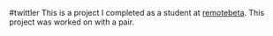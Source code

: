 #twittler
This is a project I completed as a student at [remotebeta](http://remotebeta.com). This project was worked on with a pair.